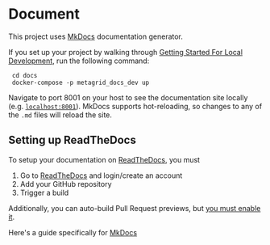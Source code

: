 # Document

This project uses [MkDocs](https://www.mkdocs.org/) documentation generator.

If you set up your project by walking through [Getting Started For Local Development](../getting_started_local), run the following command:

     cd docs
     docker-compose -p metagrid_docs_dev up

Navigate to port 8001 on your host to see the documentation site locally (e.g. [`localhost:8001`](http://localhost:8001/)).
MkDocs supports hot-reloading, so changes to any of the `.md` files will reload the site.

## Setting up ReadTheDocs

To setup your documentation on [ReadTheDocs](https://readthedocs.org/), you must

1. Go to [ReadTheDocs](https://readthedocs.org/) and login/create an account
2. Add your GitHub repository
3. Trigger a build

Additionally, you can auto-build Pull Request previews, but [you must enable it](https://docs.readthedocs.io/en/latest/guides/autobuild-docs-for-pull-requests.html#autobuild-documentation-for-pull-requests).

Here's a guide specifically for [MkDocs](https://www.mkdocs.org/user-guide/deploying-your-docs/#read-the-docs)
